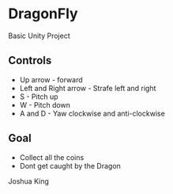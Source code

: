 # DragonFly
Basic Unity Project
## Controls
 * Up arrow - forward
 * Left and Right arrow - Strafe left and right
 * S - Pitch up
 * W - Pitch down
 * A and D - Yaw clockwise and anti-clockwise
 
 ## Goal
 * Collect all the coins
 * Dont get caught by the Dragon
  
  Joshua King

